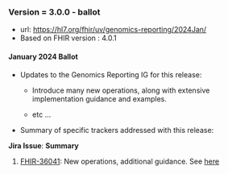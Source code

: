 ### Version = 3.0.0 - ballot
- url: <https://hl7.org/fhir/uv/genomics-reporting/2024Jan/>
- Based on FHIR version : 4.0.1

#### January 2024 Ballot

- Updates to the Genomics Reporting IG for this release:
  
  - Introduce many new operations, along with extensive implementation guidance and examples.
  
  - etc ...
  
- Summary of specific trackers addressed with this release:

 **Jira Issue**: **Summary**
1. [FHIR-36041](https://jira.hl7.org/browse/FHIR-36041): New operations, additional guidance. See [here](operations.html)
